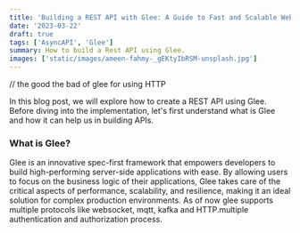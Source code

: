 ```yaml
---
title: 'Building a REST API with Glee: A Guide to Fast and Scalable Web Development'
date: '2023-03-22'
draft: true
tags: ['AsyncAPI', 'Glee']
summary: How to build a Rest API using Glee. 
images: ['static/images/ameen-fahmy-_gEKtyIbRSM-unsplash.jpg']
---
```


// the good the bad of glee for using HTTP


In this blog post, we will explore how to create a REST API using Glee. Before diving into the implementation, let's first understand what is Glee and how it can help us in building APIs.

### What is Glee?

Glee is an innovative spec-first framework that empowers developers to build high-performing server-side applications with ease. By allowing users to focus on the business logic of their applications, Glee takes care of the critical aspects of performance, scalability, and resilience, making it an ideal solution for complex production environments. As of now glee supports multiple protocols like websocket, mqtt, kafka and HTTP.multiple authentication and authorization process.


